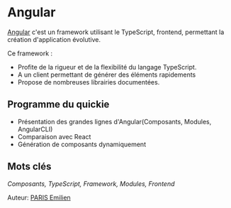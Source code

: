# Angular 

[Angular](https://angular.io/guide/what-is-angular) c'est un framework utilisant le TypeScript, frontend, permettant la création d'application évolutive.    

Ce framework :
- Profite de la rigueur et de la flexibilité du langage TypeScript.
- A un client permettant de générer des éléments rapidements
- Propose de nombreuses librairies documentées.

## Programme du quickie

- Présentation des grandes lignes d'Angular(Composants, Modules, AngularCLI)
- Comparaison avec React  
- Génération de composants dynamiquement  

## Mots clés
*Composants, TypeScript, Framework, Modules, Frontend*

Auteur: [PARIS Emilien](https://github.com/eparisLR)

